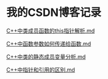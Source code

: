 # 我的CSDN博客记录

[C++中类成员函数的this指针解析.md](https://github.com/niu0217/Documents/blob/main/MyCSDN/C%2B%2B中类成员函数的this指针解析.md)

[C++中函数参数如何传递给函数.md](https://github.com/niu0217/Documents/blob/main/MyCSDN/C%2B%2B中函数参数如何传递给函数.md)

[C++中类的静态成员变量分析.md](https://github.com/niu0217/Documents/blob/main/MyCSDN/C%2B%2B中类的静态成员变量分析.md)

[C++中指针和引用的区别.md](https://github.com/niu0217/Documents/blob/main/MyCSDN/C%2B%2B中指针和引用的区别.md)


